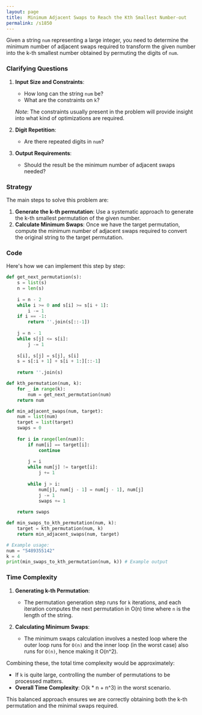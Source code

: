 ```yaml
---
layout: page
title:  Minimum Adjacent Swaps to Reach the Kth Smallest Number-out
permalink: /s1850
---
```


Given a string `num` representing a large integer, you need to determine the minimum number of adjacent swaps required to transform the given number into the k-th smallest number obtained by permuting the digits of `num`.

### Clarifying Questions
1. **Input Size and Constraints**:
   - How long can the string `num` be?
   - What are the constraints on `k`?
   
   *Note*: The constraints usually present in the problem will provide insight into what kind of optimizations are required.

2. **Digit Repetition**:
   - Are there repeated digits in `num`?

3. **Output Requirements**:
   - Should the result be the minimum number of adjacent swaps needed?

### Strategy

The main steps to solve this problem are:
1. **Generate the k-th permutation**: Use a systematic approach to generate the k-th smallest permutation of the given number.
2. **Calculate Minimum Swaps**: Once we have the target permutation, compute the minimum number of adjacent swaps required to convert the original string to the target permutation.

### Code

Here's how we can implement this step by step:

```python
def get_next_permutation(s):
    s = list(s)
    n = len(s)
    
    i = n - 2
    while i >= 0 and s[i] >= s[i + 1]:
        i -= 1
    if i == -1:
        return ''.join(s[::-1])
    
    j = n - 1
    while s[j] <= s[i]:
        j -= 1
    
    s[i], s[j] = s[j], s[i]
    s = s[:i + 1] + s[i + 1:][::-1]
    
    return ''.join(s)

def kth_permutation(num, k):
    for _ in range(k):
        num = get_next_permutation(num)
    return num

def min_adjacent_swaps(num, target):
    num = list(num)
    target = list(target)
    swaps = 0
    
    for i in range(len(num)):
        if num[i] == target[i]:
            continue
        
        j = i
        while num[j] != target[i]:
            j += 1
        
        while j > i:
            num[j], num[j - 1] = num[j - 1], num[j]
            j -= 1
            swaps += 1
            
    return swaps

def min_swaps_to_kth_permutation(num, k):
    target = kth_permutation(num, k)
    return min_adjacent_swaps(num, target)

# Example usage:
num = "5489355142"
k = 4
print(min_swaps_to_kth_permutation(num, k)) # Example output
```

### Time Complexity

1. **Generating k-th Permutation**:
   - The permutation generation step runs for `k` iterations, and each iteration computes the next permutation in O(n) time where `n` is the length of the string.

2. **Calculating Minimum Swaps**:
   - The minimum swaps calculation involves a nested loop where the outer loop runs for `O(n)` and the inner loop (in the worst case) also runs for `O(n)`, hence making it O(n^2).

Combining these, the total time complexity would be approximately:
- If `k` is quite large, controlling the number of permutations to be processed matters.
- **Overall Time Complexity**: O(k * n + n^3) in the worst scenario.

This balanced approach ensures we are correctly obtaining both the k-th permutation and the minimal swaps required.